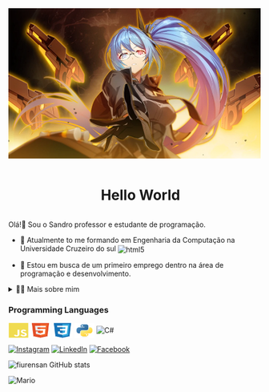 <!--título-->
<img width="1000px" height="300px" src="mari fundo.png" alt="Mari">
<div id="user-content-toc">
  <ul align="center">
    <summary><h1 style="display: inline-block">Hello World</h1></summary>
</div>

<!-- Presentation -->
<p>
  Olá!👋 Sou o Sandro professor e estudante de programação.

  - 🌱 Atualmente to me formando em Engenharia da Computação na Universidade Cruzeiro do sul <img align="center" alt="html5" src="https://img.shields.io/badge/Edx-193A3E?style=for-the-badge&logo=edx&logoColor=white" />

  - 🔭 Estou em busca de um primeiro emprego dentro na área de programação e desenvolvimento.
</p>

<!-- Dropdown -->
<details>
  <summary>👨‍💻 Mais sobre mim</summary>

  - 💬 Tenho 32 anos, comecei a estuda programação em 2022 porém só conteúdo teórico, minha primeira experiência de fato com programação foi em 2023, quando me tornei professor e comecei a lessionar aulas sobre programação, meu inglês é intermediário, atualmente além da faculdade estudo: python,SQL,AWS,React e já utilizo: HTML,CSS,JAVASCRIPT,C#,POWERBI e VBA.

  - ⚡ No meu tempo livre gosto muito de games então costumo mais ficar em casa, leio livros também sobre investigação criminal e afins, boardgames no geral, mais geralmente com o foco em RPG são os que mais gosto ^^.
</details>
<!-- Skills: Programming Languages -->
  <div style="flex-basis: 48%;">
    <h3>Programming Languages</h3>
    <img align="center" alt="Js" height="30" width="40" src="https://raw.githubusercontent.com/devicons/devicon/master/icons/javascript/javascript-plain.svg">
    <img align="center" alt="HTML" height="30" width="40" src="https://raw.githubusercontent.com/devicons/devicon/master/icons/html5/html5-original.svg">
    <img align="center" alt="CSS" height="30" width="40" src="https://raw.githubusercontent.com/devicons/devicon/master/icons/css3/css3-original.svg">
    <img align="center" alt="Python" height="30" width="40" src="https://raw.githubusercontent.com/devicons/devicon/master/icons/python/python-original.svg">
    <img align="center" alt="C#" height="30" width="40" src="https://cdn.jsdelivr.net/gh/devicons/devicon/icons/c/c-original.svg">
  </div>
  <p></p>
  
<!-- Links -->
[![Instagram](https://img.shields.io/badge/Instagram-E4405F?style=for-the-badge&logo=instagram&logoColor=white)](https://www.instagram.com/negan.fiuren/)
[![LinkedIn](https://img.shields.io/badge/LinkedIn-0077B5?style=for-the-badge&logo=linkedin&logoColor=white)](https://www.linkedin.com/in/sandro-de-souza-firminoti/)
[![Facebook](https://img.shields.io/badge/Facebook-1877F2?style=for-the-badge&logo=facebook&logoColor=white)](https://www.facebook.com/negan.fiuren/)

<!-- GithubStats -->
![fiurensan GitHub stats](https://github-readme-stats.vercel.app/api?username=variablebee&show_icons=true&theme=gotham)

 <!-- Portfolio -->

<!-- GIF -->
![Mario](https://github.com/FiurenSan/fiurensan/assets/162381436/28aae85a-52df-43aa-9bbe-8a2c4e9ea42a)

  

  

